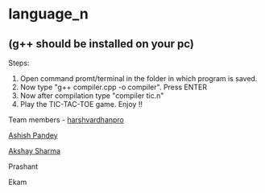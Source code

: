 # language_n
## (g++ should be installed on your pc)
Steps:
1. Open command promt/terminal in the folder in which program is saved.
2. Now type "g++ compiler.cpp -o compiler". Press ENTER
3. Now after compilation type "compiler tic.n"
4. Play the TIC-TAC-TOE game. Enjoy !!

Team members - 
[harshvardhanpro](https://github.com/harshvardhanpro)

[Ashish Pandey](https://github.com/apandey13050907)

[Akshay Sharma](https://github.com/achheSharma)

Prashant

Ekam
               
